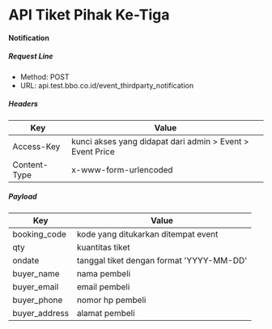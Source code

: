 # API Tiket Pihak Ke-Tiga

#### Notification

##### Request Line
- Method: POST
- URL: api.test.bbo.co.id/event_thirdparty_notification

##### Headers
| Key | Value |
|-----|-------|
| Access-Key | kunci akses yang didapat dari admin > Event > Event Price |
| Content-Type | x-www-form-urlencoded |

##### Payload
| Key | Value |
|-----|-------| 
| booking_code | kode yang ditukarkan ditempat event |
| qty | kuantitas tiket |
| ondate | tanggal tiket dengan format 'YYYY-MM-DD' |
| buyer_name | nama pembeli |
| buyer_email | email pembeli |
| buyer_phone | nomor hp pembeli |
| buyer_address | alamat pembeli |
